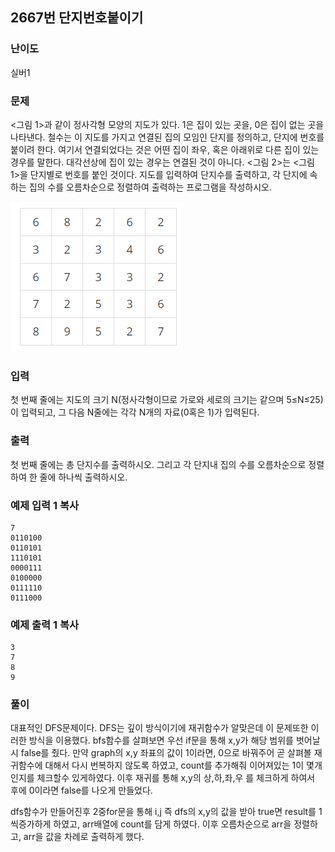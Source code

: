 ## 2667번 단지번호붙이기

### 난이도

실버1

### 문제

<그림 1>과 같이 정사각형 모양의 지도가 있다. 1은 집이 있는 곳을, 0은 집이 없는 곳을 나타낸다. 철수는 이 지도를 가지고 연결된 집의 모임인 단지를 정의하고, 단지에 번호를 붙이려 한다. 여기서 연결되었다는 것은 어떤 집이 좌우, 혹은 아래위로 다른 집이 있는 경우를 말한다. 대각선상에 집이 있는 경우는 연결된 것이 아니다. <그림 2>는 <그림 1>을 단지별로 번호를 붙인 것이다. 지도를 입력하여 단지수를 출력하고, 각 단지에 속하는 집의 수를 오름차순으로 정렬하여 출력하는 프로그램을 작성하시오.

![img.png](img.png)

### 입력

첫 번째 줄에는 지도의 크기 N(정사각형이므로 가로와 세로의 크기는 같으며 5≤N≤25)이 입력되고, 그 다음 N줄에는 각각 N개의 자료(0혹은 1)가 입력된다.

### 출력

첫 번째 줄에는 총 단지수를 출력하시오. 그리고 각 단지내 집의 수를 오름차순으로 정렬하여 한 줄에 하나씩 출력하시오.

### 예제 입력 1 복사

```
7
0110100
0110101
1110101
0000111
0100000
0111110
0111000
```

### 예제 출력 1 복사

```
3
7
8
9
```

### 풀이

대표적인 DFS문제이다. DFS는 깊이 방식이기에
재귀함수가 알맞은데 이 문제또한 이러한 방식을 이용했다.
bfs함수를 살펴보면 우선 if문을 통해 x,y가 해당 범위를 벗어날시 false를 줬다. 만약 graph의 x,y 좌표의 값이
1이라면, 0으로 바꿔주어 곧 살펴볼 재귀함수에 대해서
다시 번복하지 않도록 하였고, count를 추가해줘 이어져있는 1이 몇개인지를 체크할수 있게하였다. 이후 재귀를 통해 x,y의 상,하,좌,우 를 체크하게 하여서 후에 0이라면 false를 나오게 만들었다.

dfs함수가 만들어진후 2중for문을 통해 i,j 즉 dfs의 x,y의 값을 받아 true면 result를 1씩증가하게 하였고, arr배열에
count를 담게 하였다. 이후 오름차순으로 arr을 정렬하고,
arr을 값을 차례로 출력하게 했다.
